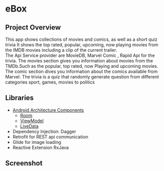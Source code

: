 # eBox
## Project Overview
This app shows collections of movies and comics, as well as a short quiz trivia 
It shows the top rated, popular, upcoming, now playing movies from the IMDB movies including a clip of the current trailer.  
The Api Service provider are MovieDB, Marvel Comic , Rapid Api for the trivia.
The movies section gives you information about movies from the TMDb.Such as the popular, top rated, now Playing and upcoming movies. 
The comic section dives you information about the comics available from Marvel.
The trivia is a quiz that randomly generate question from different categories sport, games, movies to politics

## Libraries 

- [Android Architecture Components](https://developer.android.com/topic/libraries/architecture/) 
    * [Room](https://developer.android.com/topic/libraries/architecture/room)
    * [ViewModel](https://developer.android.com/topic/libraries/architecture/viewmodel)
    * [LiveData](https://developer.android.com/topic/libraries/architecture/livedata)
- Dependency Injection: Dagger
- Retrofit for REST api communication
- Glide for image loading
- Reactive Extension RxJava

## Screenshot
